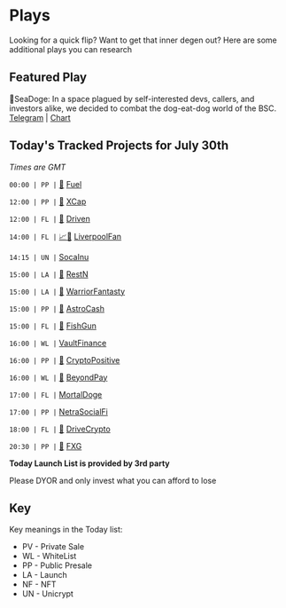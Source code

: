 
# Plays

Looking for a quick flip? Want to get that inner degen out? Here are some additional plays you can research

## Featured Play

🦭SeaDoge: In a space plagued by self-interested devs, callers, and investors alike, we decided to combat the dog-eat-dog world of the BSC. 
[Telegram](https://t.me/seadogge) | [Chart](https://app.nexuscrypto.com/token/bsc/0xC08FC002C5FA45A5c8451a84d3E7145364AC6D1f) 


## Today's Tracked Projects for July 30th
_Times are GMT_

`00:00 | PP |` [📲](https://www.pinksale.finance/launchpad/0xfcf2809bcf65c2e1d22f96e90f33f16585bb966e?chain=BSC) [Fuel](https://t.me/FuelToken)

`12:00 | PP |` [📲](https://www.pinksale.finance/launchpad/0x0c1bd97f669a30d9c3e52805bb86919ab0014f3e?chain=BSC) [XCap](https://t.me/Xcap_finance)

`12:00 | FL |` [📲](https://www.pinksale.finance/launchpad/0x18980f2042CC79183acB56cBB74621e8Ca014155?chain=BSC) [Driven](https://t.me/DRIVEN01)

`14:00 | FL |` [📈](https://app.nexuscrypto.com/token/bsc/0x7c733385858031f8fbc00e621930df80c9bc2a27)[📲](https://www.pinksale.finance/launchpad/0x4B21f0E9671c27ac554Bb1d33Dd56BdbA6Cc45b1?chain=BSC) [LiverpoolFan](https://t.me/LiverPoolFanToken_Official)

`14:15 | UN |`  [SocaInu](https://t.me/SocaInu)

`15:00 | LA |` [📲](https://www.pinksale.finance/launchpad/0x8a3299E01F23Cb7e2F0558f0b394291Ba747FAf3?chain=BSC) [RestN](https://t.me/RestnOfficial)

`15:00 | LA |` [📲](https://www.pinksale.finance/launchpad/0x020d4f67581C95bf9916592024b475410791B55B?chain=BSC) [WarriorFantasty](https://t.me/WarriorFantasyBSC)

`15:00 | PP |` [📲](https://www.pinksale.finance/launchpad/0x76c9cd703924cf7f5314f4eb0c8a4335e3853bf8?chain=BSC) [AstroCash](https://t.me/astrocashglobal)

`15:00 | FL |` [📲](https://www.pinksale.finance/launchpad/0xffcb9ab2c00c4cf402543820000803e95c8acfce?chain=BSC) [FishGun](https://t.me/fishguncryptoglobal)

`16:00 | WL |`  [VaultFinance](https://t.me/TheVaultFinance)

`16:00 | PP |` [📲](https://www.pinksale.finance/launchpad/0xe1803f4042db2e466a76ec7580ccfd55d9905ccf?chain=BSC) [CryptoPositive](https://t.me/CryptoPositiveToken)

`16:00 | WL |` [📲](https://www.pinksale.finance/launchpad/0x9295db54bc7edc068a40a8403aa51eb595df327c?chain=BSC) [BeyondPay](https://t.me/bpaycommunity)

`17:00 | FL |`  [MortalDoge](https://t.me/MortalDoge)

`17:00 | PP |`  [NetraSocialFi](https://t.me/NetrasocialFi)

`18:00 | FL |` [📲](https://www.pinksale.finance/launchpad/0xcbc6657eab01b1D59161C4fF262c963a79494095?chain=BSC) [DriveCrypto](https://t.me/drivecrypto_official)

`20:30 | PP |` [📲](https://www.pinksale.finance/launchpad/0xA9C9dD1aA9d1B3A4De38679fa17720CfB328d3A8?chain=BSC) [FXG](https://t.me/FXG_EN)


**Today Launch List is provided by 3rd party**

Please DYOR and only invest what you can afford to lose

## Key
Key meanings in the Today list:

- PV - Private Sale
- WL - WhiteList
- PP - Public Presale
- LA - Launch
- NF - NFT
- UN - Unicrypt